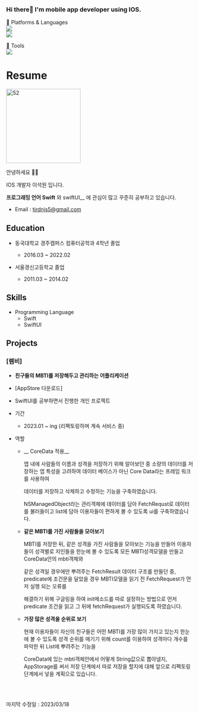 ### Hi there👋 I'm mobile app developer using IOS.

<!--
**Seokwon5/Seokwon5** is a ✨ _special_ ✨ repository because its `README.md` (this file) appears on your GitHub profile.

Here are some ideas to get you started:

- 🔭 I’m currently working on ...
- 🌱 I’m currently learning ...
- 👯 I’m looking to collaborate on ...
- 🤔 I’m looking for help with ...
- 💬 Ask me about ...
- 📫 How to reach me: ...
- 😄 Pronouns: ...
- ⚡ Fun fact: ...
-->    
📱 Platforms & Languages   
<img src="https://img.shields.io/badge/IOS-000000?style=flat-square&logo=IOS&logoColor=white"/>   
<img src="https://img.shields.io/badge/Swift-F05138?style=flat-square&logo=Swift&logoColor=white"/>   
   
🔧 Tools    
<img src="https://img.shields.io/badge/Firebase-FFCA28?style=flat-square&logo=firebase&logoColor=white"/> 

# Resume

<img width="200" alt="52" src="https://user-images.githubusercontent.com/31889335/107122025-d58dd980-68d8-11eb-9590-3b532d701fec.png">

안녕하세요 🙇🏻 

IOS 개발자 이석원 입니다.

__프로그래밍 언어 Swift__ 와 swiftUI__ 에 관심이 많고 꾸준히 공부하고 있습니다.

* Email : tjrdnjs5@gmail.com

## Education

* 동국대학교 경주캠퍼스 컴퓨터공학과 4학년 졸업 
  * 2016.03 ~ 2022.02

* 서울경신고등학교 졸업
  * 2011.03 ~ 2014.02
  
## Skills

* Programming Language
  * Swift
  * SwiftUI

## Projects

### [렘비]

* __친구들의 MBTI를 저장해두고 관리하는 어플리케이션__

* [AppStore 다운로드]

* SwiftUI를 공부하면서 진행한 개인 프로젝트

* 기간

    * 2023.01 ~ ing (리팩토링하며 계속 서비스 중)
    
* 역할

    * __ CoreData 적용__
        
        앱 내에 사람들의 이름과 성격을 저장하기 위해 알아보던 중 소량의 데이터를 저장하는 앱 특성을 고려하여 데이터 베이스가 아닌 Core Data라는 프레임 워크를 사용하여 
        
        데이터를 저장하고 삭제하고 수정하는 기능을 구축하였습니다. 
       
        NSManagedObject라는 관리객체에 데이터를 담아 FetchRequst로 데이터를 불러들이고 list에 담아 이용자들이 편하게 볼 수 있도록 ui를 구축하였습니다.

    * __같은 MBTI를 가진 사람들을 모아보기__

        MBTI를 저장한 뒤, 같은 성격을 가진 사람들을 모아보는 기능을 만들어 이용자들이 성격별로 지인들을 한눈에 볼 수 있도록 모든 MBTI성격모델을 만들고 CoreData안의 mbti객체와
        
        같은 성격일 경우에만 뿌려주는 FetchResult 데이터 구조를 만들던 중, predicate에 조건문을 달았을 경우 MBTI모델을 읽기 전 FetchRequest가 먼저 실행 되는 오류를 
        
        해결하기 위해 구글링을 하여 init메소드를 따로 설정하는 방법으로 먼저 predicate 조건을 읽고 그 뒤에 fetchRequest가 실행되도록 하였습니다.


    * __가장 많은 성격을 순위로 보기__

        현재 이용자들이 자신의 친구들은 어떤 MBTI를 가장 많이 가지고 있는지 한눈에 볼 수 있도록 성격 순위를 매기기 위해 count를 이용하여 성격마다 개수를 파악한 뒤 List에 뿌려주는 기능을
        
        CoreData에 있는 mbti객체안에서 어떻게 String값으로 뽑아낼지, AppStorage를 써서 저장 단계에서 따로 저장을 할지에 대해 앞으로 리펙토링 단계에서 넣을 계획으로 있습니다. 



<br></br>





마지막 수정일 : 2023/03/18

